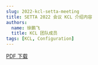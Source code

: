 ```yaml
---
slug: 2022-kcl-setta-meeting
title: SETTA 2022 会议 KCL 介绍内容
authors:
  name: 徐鹏飞
  title: KCL 团队成员
tags: [KCL, Configuration]
---
```


[PDF 下载](https://kcl-lang.github.io/talks/kcl-setta2022.pdf)
